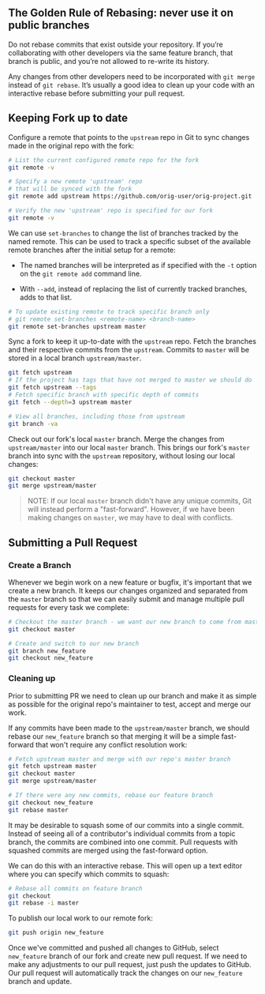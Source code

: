 The Golden Rule of Rebasing: never use it on public branches
------------------------------------------------------------

Do not rebase commits that exist outside your repository. If you’re collaborating with other developers via the same feature branch, that branch is public, and you’re not allowed to re-write its history.

Any changes from other developers need to be incorporated with `git merge` instead of `git rebase`. It’s usually a good idea to clean up your code with an interactive rebase before submitting your pull request.


Keeping Fork up to date
-----------------------

Configure a remote that points to the `upstream` repo in Git to sync changes made in the original repo with the fork:

``` bash
# List the current configured remote repo for the fork
git remote -v

# Specify a new remote 'upstream' repo
# that will be synced with the fork
git remote add upstream https://github.com/orig-user/orig-project.git

# Verify the new 'upstream' repo is specified for our fork
git remote -v
```

We can use `set-branches` to change the list of branches tracked by the named remote. This can be used to track a specific subset of the available remote branches after the initial setup for a remote:

- The named branches will be interpreted as if specified with the `-t` option on the `git remote add` command line.

- With `--add`, instead of replacing the list of currently tracked branches, adds to that list.

``` bash
# To update existing remote to track specific branch only
# git remote set-branches <remote-name> <branch-name>
git remote set-branches upstream master
```

Sync a fork to keep it up-to-date with the `upstream` repo. Fetch the branches and their respective commits from the `upstream`. Commits to `master` will be stored in a local branch `upstream/master`.

``` bash
git fetch upstream
# If the project has tags that have not merged to master we should do
git fetch upstream --tags
# Fetch specific branch with specific depth of commits
git fetch --depth=3 upstream master

# View all branches, including those from upstream
git branch -va
```

Check out our fork's local `master` branch. Merge the changes from `upstream/master` into our local `master` branch. This brings our fork's `master` branch into sync with the `upstream` repository, without losing our local changes:

``` bash
git checkout master
git merge upstream/master
```

> NOTE: If our local `master` branch didn't have any unique commits, Git will instead perform a "fast-forward". However, if we have been making changes on `master`, we may have to deal with conflicts.


Submitting a Pull Request
-------------------------

### Create a Branch

Whenever we begin work on a new feature or bugfix, it's important that we create a new branch. It keeps our changes organized and separated from the `master` branch so that we can easily submit and manage multiple pull requests for every task we complete:

``` bash
# Checkout the master branch - we want our new branch to come from master
git checkout master

# Create and switch to our new branch
git branch new_feature
git checkout new_feature
```

### Cleaning up

Prior to submitting PR we need to clean up our branch and make it as simple as possible for the original repo's maintainer to test, accept and merge our work.

If any commits have been made to the `upstream/master` branch, we should rebase our `new_feature` branch so that merging it will be a simple fast-forward that won't require any conflict resolution work:

``` bash
# Fetch upstream master and merge with our repo's master branch
git fetch upstream master
git checkout master
git merge upstream/master

# If there were any new commits, rebase our feature branch
git checkout new_feature
git rebase master
```

It may be desirable to squash some of our commits into a single commit. Instead of seeing all of a contributor's individual commits from a topic branch, the commits are combined into one commit. Pull requests with squashed commits are merged using the fast-forward option.

We can do this with an interactive rebase. This will open up a text editor where you can specify which commits to squash:

``` bash
# Rebase all commits on feature branch
git checkout
git rebase -i master
```

To publish our local work to our remote fork:
``` bash
git push origin new_feature
```

Once we've committed and pushed all changes to GitHub, select `new_feature` branch of our fork and create new pull request. If we need to make any adjustments to our pull request, just push the updates to GitHub. Our pull request will automatically track the changes on our `new_feature` branch and update.
